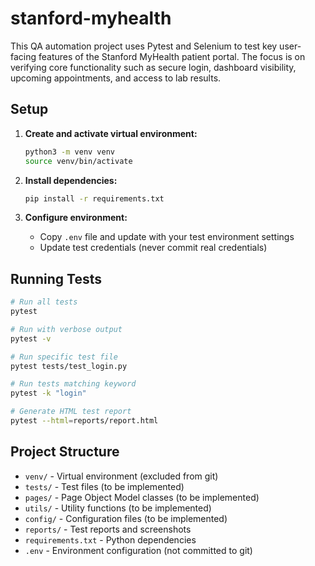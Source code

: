# stanford-myhealth

This QA automation project uses Pytest and Selenium to test key user-facing features of the Stanford MyHealth patient portal. The focus is on verifying core functionality such as secure login, dashboard visibility, upcoming appointments, and access to lab results.

## Setup

1. **Create and activate virtual environment:**
   ```bash
   python3 -m venv venv
   source venv/bin/activate
   ```

2. **Install dependencies:**
   ```bash
   pip install -r requirements.txt
   ```

3. **Configure environment:**
   - Copy `.env` file and update with your test environment settings
   - Update test credentials (never commit real credentials)

## Running Tests

```bash
# Run all tests
pytest

# Run with verbose output
pytest -v

# Run specific test file
pytest tests/test_login.py

# Run tests matching keyword
pytest -k "login"

# Generate HTML test report
pytest --html=reports/report.html
```

## Project Structure

- `venv/` - Virtual environment (excluded from git)
- `tests/` - Test files (to be implemented)
- `pages/` - Page Object Model classes (to be implemented)
- `utils/` - Utility functions (to be implemented)
- `config/` - Configuration files (to be implemented)
- `reports/` - Test reports and screenshots
- `requirements.txt` - Python dependencies
- `.env` - Environment configuration (not committed to git)
